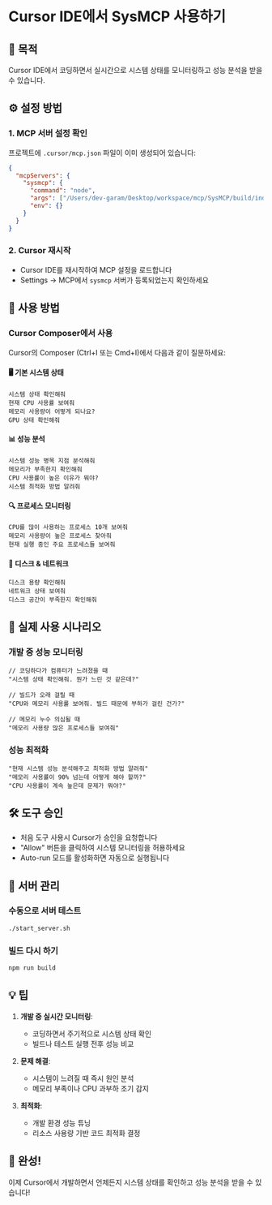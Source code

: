 # Cursor IDE에서 SysMCP 사용하기

## 🎯 목적
Cursor IDE에서 코딩하면서 실시간으로 시스템 상태를 모니터링하고 성능 분석을 받을 수 있습니다.

## ⚙️ 설정 방법

### 1. MCP 서버 설정 확인
프로젝트에 `.cursor/mcp.json` 파일이 이미 생성되어 있습니다:
```json
{
  "mcpServers": {
    "sysmcp": {
      "command": "node",
      "args": ["/Users/dev-garam/Desktop/workspace/mcp/SysMCP/build/index.js"],
      "env": {}
    }
  }
}
```

### 2. Cursor 재시작
- Cursor IDE를 재시작하여 MCP 설정을 로드합니다
- Settings → MCP에서 `sysmcp` 서버가 등록되었는지 확인하세요

## 🚀 사용 방법

### Cursor Composer에서 사용
Cursor의 Composer (Ctrl+I 또는 Cmd+I)에서 다음과 같이 질문하세요:

#### 🖥️ 기본 시스템 상태
```
시스템 상태 확인해줘
현재 CPU 사용률 보여줘
메모리 사용량이 어떻게 되나요?
GPU 상태 확인해줘
```

#### 📊 성능 분석
```
시스템 성능 병목 지점 분석해줘
메모리가 부족한지 확인해줘
CPU 사용률이 높은 이유가 뭐야?
시스템 최적화 방법 알려줘
```

#### 🔍 프로세스 모니터링
```
CPU를 많이 사용하는 프로세스 10개 보여줘
메모리 사용량이 높은 프로세스 찾아줘
현재 실행 중인 주요 프로세스들 보여줘
```

#### 💾 디스크 & 네트워크
```
디스크 용량 확인해줘
네트워크 상태 보여줘
디스크 공간이 부족한지 확인해줘
```

## 🎯 실제 사용 시나리오

### 개발 중 성능 모니터링
```
// 코딩하다가 컴퓨터가 느려졌을 때
"시스템 상태 확인해줘. 뭔가 느린 것 같은데?"

// 빌드가 오래 걸릴 때
"CPU와 메모리 사용률 보여줘. 빌드 때문에 부하가 걸린 건가?"

// 메모리 누수 의심될 때
"메모리 사용량 많은 프로세스들 보여줘"
```

### 성능 최적화
```
"현재 시스템 성능 분석해주고 최적화 방법 알려줘"
"메모리 사용률이 90% 넘는데 어떻게 해야 할까?"
"CPU 사용률이 계속 높은데 문제가 뭐야?"
```

## 🛠️ 도구 승인
- 처음 도구 사용시 Cursor가 승인을 요청합니다
- "Allow" 버튼을 클릭하여 시스템 모니터링을 허용하세요
- Auto-run 모드를 활성화하면 자동으로 실행됩니다

## 🔄 서버 관리

### 수동으로 서버 테스트
```bash
./start_server.sh
```

### 빌드 다시 하기
```bash
npm run build
```

## 💡 팁

1. **개발 중 실시간 모니터링**: 
   - 코딩하면서 주기적으로 시스템 상태 확인
   - 빌드나 테스트 실행 전후 성능 비교

2. **문제 해결**:
   - 시스템이 느려질 때 즉시 원인 분석
   - 메모리 부족이나 CPU 과부하 조기 감지

3. **최적화**:
   - 개발 환경 성능 튜닝
   - 리소스 사용량 기반 코드 최적화 결정

## 🎉 완성!
이제 Cursor에서 개발하면서 언제든지 시스템 상태를 확인하고 성능 분석을 받을 수 있습니다! 